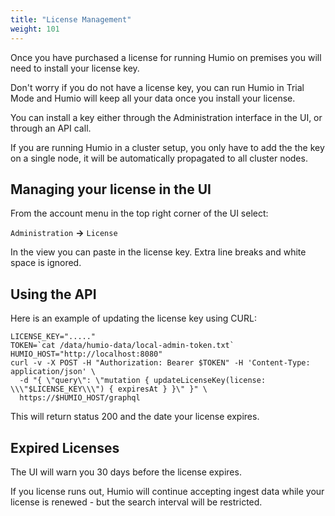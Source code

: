 ```yaml
---
title: "License Management"
weight: 101
---
```


Once you have purchased a license for running Humio on premises you will need
to install your license key.

Don't worry if you do not have a license key, you can run Humio in
Trial Mode and Humio will keep all your data once you install your license.

You can install a key either through the Administration interface in the UI,
or through an API call.

If you are running Humio in a cluster setup, you only have to add the the key
on a single node, it will be automatically propagated to all cluster nodes.

## Managing your license in the UI

From the account menu in the top right corner of the UI select:

`Administration` __→__ `License`

In the view you can paste in the license key. Extra line breaks and white space is ignored.

## Using the API

Here is an example of updating the license key using CURL:

```shell
LICENSE_KEY="....."
TOKEN=`cat /data/humio-data/local-admin-token.txt`
HUMIO_HOST="http://localhost:8080"
curl -v -X POST -H "Authorization: Bearer $TOKEN" -H 'Content-Type: application/json' \
  -d "{ \"query\": \"mutation { updateLicenseKey(license: \\\"$LICENSE_KEY\\\") { expiresAt } }\" }" \
  https://$HUMIO_HOST/graphql
```

This will return status 200 and the date your license expires.

## Expired Licenses

The UI will warn you 30 days before the license expires.

If you license runs out, Humio will continue accepting ingest data while
your license is renewed - but the search interval will be restricted.

